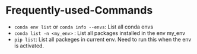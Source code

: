 # Frequently-used-Commands

- `conda env list` or `conda info --envs`: List all conda envs
- `conda list -n <my_env>` : List all packages installed in the env my_env
- `pip list`: List all packeges in current env. Need to run this when the env is activated.
